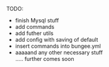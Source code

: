 TODO:
- finish Mysql stuff
- add commands
- add futher utils
- add config with saving of default
- insert commands into bungee.yml
- aaaaand any other necessary stuff \
..... further comes soon 
